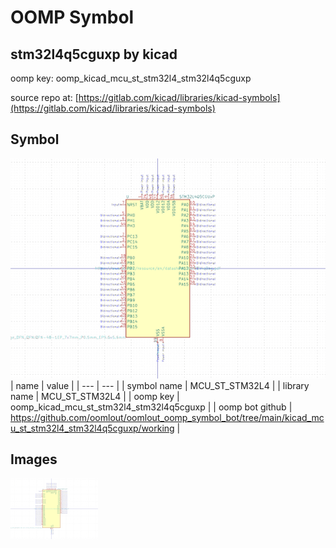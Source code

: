 # OOMP Symbol  
## stm32l4q5cguxp  by kicad  
  
oomp key: oomp_kicad_mcu_st_stm32l4_stm32l4q5cguxp  
  
source repo at: [https://gitlab.com/kicad/libraries/kicad-symbols](https://gitlab.com/kicad/libraries/kicad-symbols)  
## Symbol  
  
[![working.png](working_600.png)](working.png)  
| name | value | 
| --- | --- | 
| symbol name | MCU_ST_STM32L4 | 
| library name | MCU_ST_STM32L4 | 
| oomp key | oomp_kicad_mcu_st_stm32l4_stm32l4q5cguxp | 
| oomp bot github | https://github.com/oomlout/oomlout_oomp_symbol_bot/tree/main/kicad_mcu_st_stm32l4_stm32l4q5cguxp/working | 
## Images  
  
[![working.png](working_140.png)](working.png)  
